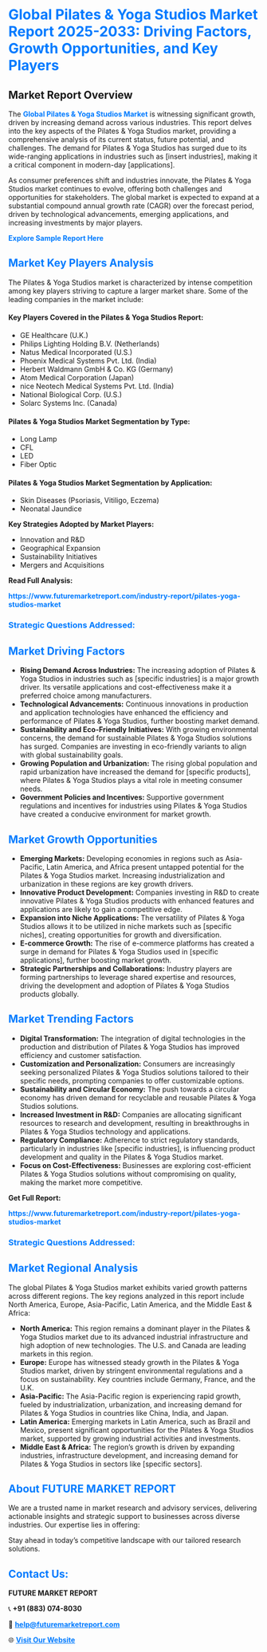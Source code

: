 <h1 style="color: #007BFF;">Global Pilates & Yoga Studios Market Report 2025-2033: Driving Factors, Growth Opportunities, and Key Players</h1>

<section id="overview">
<h2>Market Report Overview</h2>
<p>The <a href="https://www.futuremarketreport.com/industry-report/pilates-yoga-studios-market" style="color: #007BFF; text-decoration: none;"><strong>Global Pilates & Yoga Studios Market</strong></a> is witnessing significant growth, driven by increasing demand across various industries. This report delves into the key aspects of the Pilates & Yoga Studios market, providing a comprehensive analysis of its current status, future potential, and challenges. The demand for Pilates & Yoga Studios has surged due to its wide-ranging applications in industries such as [insert industries], making it a critical component in modern-day [applications].</p>
<p>As consumer preferences shift and industries innovate, the Pilates & Yoga Studios market continues to evolve, offering both challenges and opportunities for stakeholders. The global market is expected to expand at a substantial compound annual growth rate (CAGR) over the forecast period, driven by technological advancements, emerging applications, and increasing investments by major players.</p>
</section>

<section id="overview">
<p><a href="https://www.futuremarketreport.com/request-sample/reportId=35401" style="color: #007BFF; text-decoration: none;"><strong>Explore Sample Report Here</strong></a></p>
</section>

<section id="key-players">
<h2 style="color: #007BFF;">Market Key Players Analysis</h2>
<p>The Pilates & Yoga Studios market is characterized by intense competition among key players striving to capture a larger market share. Some of the leading companies in the market include:</p>
<h4>Key Players Covered in the Pilates & Yoga Studios Report:</h4>
<ul><li>GE Healthcare (U.K.)</li><li>Philips Lighting Holding B.V. (Netherlands)</li><li>Natus Medical Incorporated (U.S.)</li><li>Phoenix Medical Systems Pvt. Ltd. (India)</li><li>Herbert Waldmann GmbH &amp; Co. KG (Germany)</li><li>Atom Medical Corporation (Japan)</li><li>nice Neotech Medical Systems Pvt. Ltd. (India)</li><li>National Biological Corp. (U.S.)</li><li>Solarc Systems Inc. (Canada)</li></ul>
<h4>Pilates & Yoga Studios Market Segmentation by Type:</h4>
<ul><li>Long Lamp</li><li>CFL</li><li>LED</li><li>Fiber Optic</li></ul>

<h4>Pilates & Yoga Studios Market Segmentation by Application:</h4>
<ul><li>Skin Diseases (Psoriasis, Vitiligo, Eczema)</li><li>Neonatal Jaundice</li></ul>
<p><strong>Key Strategies Adopted by Market Players:</strong></p>
<ul>
<li>Innovation and R&D</li>
<li>Geographical Expansion</li>
<li>Sustainability Initiatives</li>
<li>Mergers and Acquisitions</li>
</ul>
</section>

<section>
<p><strong>Read Full Analysis: </strong></p><a href="https://www.futuremarketreport.com/industry-report/pilates-yoga-studios-market" style="color: #007BFF; text-decoration: none;"><strong>https://www.futuremarketreport.com/industry-report/pilates-yoga-studios-market</strong></a>
<h3 style="color: #007BFF;">Strategic Questions Addressed:</h3>
</section>

<section id="driving-factors">
<h2 style="color: #007BFF;">Market Driving Factors</h2>
<ul>
<li><strong>Rising Demand Across Industries:</strong> The increasing adoption of Pilates & Yoga Studios in industries such as [specific industries] is a major growth driver. Its versatile applications and cost-effectiveness make it a preferred choice among manufacturers.</li>
<li><strong>Technological Advancements:</strong> Continuous innovations in production and application technologies have enhanced the efficiency and performance of Pilates & Yoga Studios, further boosting market demand.</li>
<li><strong>Sustainability and Eco-Friendly Initiatives:</strong> With growing environmental concerns, the demand for sustainable Pilates & Yoga Studios solutions has surged. Companies are investing in eco-friendly variants to align with global sustainability goals.</li>
<li><strong>Growing Population and Urbanization:</strong> The rising global population and rapid urbanization have increased the demand for [specific products], where Pilates & Yoga Studios plays a vital role in meeting consumer needs.</li>
<li><strong>Government Policies and Incentives:</strong> Supportive government regulations and incentives for industries using Pilates & Yoga Studios have created a conducive environment for market growth.</li>
</ul>
</section>

<section id="growth-opportunities">
<h2 style="color: #007BFF;">Market Growth Opportunities</h2>
<ul>
<li><strong>Emerging Markets:</strong> Developing economies in regions such as Asia-Pacific, Latin America, and Africa present untapped potential for the Pilates & Yoga Studios market. Increasing industrialization and urbanization in these regions are key growth drivers.</li>
<li><strong>Innovative Product Development:</strong> Companies investing in R&D to create innovative Pilates & Yoga Studios products with enhanced features and applications are likely to gain a competitive edge.</li>
<li><strong>Expansion into Niche Applications:</strong> The versatility of Pilates & Yoga Studios allows it to be utilized in niche markets such as [specific niches], creating opportunities for growth and diversification.</li>
<li><strong>E-commerce Growth:</strong> The rise of e-commerce platforms has created a surge in demand for Pilates & Yoga Studios used in [specific applications], further boosting market growth.</li>
<li><strong>Strategic Partnerships and Collaborations:</strong> Industry players are forming partnerships to leverage shared expertise and resources, driving the development and adoption of Pilates & Yoga Studios products globally.</li>
</ul>
</section>

<section id="trending-factors">
<h2 style="color: #007BFF;">Market Trending Factors</h2>
<ul>
<li><strong>Digital Transformation:</strong> The integration of digital technologies in the production and distribution of Pilates & Yoga Studios has improved efficiency and customer satisfaction.</li>
<li><strong>Customization and Personalization:</strong> Consumers are increasingly seeking personalized Pilates & Yoga Studios solutions tailored to their specific needs, prompting companies to offer customizable options.</li>
<li><strong>Sustainability and Circular Economy:</strong> The push towards a circular economy has driven demand for recyclable and reusable Pilates & Yoga Studios solutions.</li>
<li><strong>Increased Investment in R&D:</strong> Companies are allocating significant resources to research and development, resulting in breakthroughs in Pilates & Yoga Studios technology and applications.</li>
<li><strong>Regulatory Compliance:</strong> Adherence to strict regulatory standards, particularly in industries like [specific industries], is influencing product development and quality in the Pilates & Yoga Studios market.</li>
<li><strong>Focus on Cost-Effectiveness:</strong> Businesses are exploring cost-efficient Pilates & Yoga Studios solutions without compromising on quality, making the market more competitive.</li>
</ul>
</section>

<section>
<p><strong>Get Full Report: </strong></p><a href="https://www.futuremarketreport.com/industry-report/pilates-yoga-studios-market" style="color: #007BFF; text-decoration: none;"><strong>https://www.futuremarketreport.com/industry-report/pilates-yoga-studios-market</strong></a>
<h3 style="color: #007BFF;">Strategic Questions Addressed:</h3>
</section>


<section id="regional-analysis">
<h2 style="color: #007BFF;">Market Regional Analysis</h2>
<p>The global Pilates & Yoga Studios market exhibits varied growth patterns across different regions. The key regions analyzed in this report include North America, Europe, Asia-Pacific, Latin America, and the Middle East & Africa:</p>
<ul>
<li><strong>North America:</strong> This region remains a dominant player in the Pilates & Yoga Studios market due to its advanced industrial infrastructure and high adoption of new technologies. The U.S. and Canada are leading markets in this region.</li>
<li><strong>Europe:</strong> Europe has witnessed steady growth in the Pilates & Yoga Studios market, driven by stringent environmental regulations and a focus on sustainability. Key countries include Germany, France, and the U.K.</li>
<li><strong>Asia-Pacific:</strong> The Asia-Pacific region is experiencing rapid growth, fueled by industrialization, urbanization, and increasing demand for Pilates & Yoga Studios in countries like China, India, and Japan.</li>
<li><strong>Latin America:</strong> Emerging markets in Latin America, such as Brazil and Mexico, present significant opportunities for the Pilates & Yoga Studios market, supported by growing industrial activities and investments.</li>
<li><strong>Middle East & Africa:</strong> The region’s growth is driven by expanding industries, infrastructure development, and increasing demand for Pilates & Yoga Studios in sectors like [specific sectors].</li>
</ul>
</section>

<footer>
<h2 style="color: #007BFF;">About FUTURE MARKET REPORT</h2>
<p>We are a trusted name in market research and advisory services, delivering actionable insights and strategic support to businesses across diverse industries. Our expertise lies in offering:</p>

<p>Stay ahead in today’s competitive landscape with our tailored research solutions.</p>

<h2 style="color: #007BFF;">Contact Us:</h2>
<p><strong>FUTURE MARKET REPORT</strong></p>
<p>📞 <strong>+91 (883) 074-8030</strong></p>
<p>📧 <strong><a href="mailto:help@futuremarketreport.com" style="color: #007BFF;">help@futuremarketreport.com</a></strong></p>
<p>🌐 <strong><a href="https://www.futuremarketreport.com/" style="color: #007BFF;">Visit Our Website</a></strong></p>
</footer>